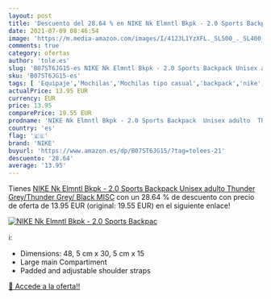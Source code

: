 ```yaml
---
layout: post
title: 'Descuento del 28.64 % en NIKE Nk Elmntl Bkpk - 2.0 Sports Backpac'
date: 2021-07-09 08:46:54
image: 'https://m.media-amazon.com/images/I/4123L1YzXFL._SL500_._SL400_.jpg'
comments: true
category: ofertas
author: 'tole.es'
slug: 'B07ST6JG15-es NIKE Nk Elmntl Bkpk - 2.0 Sports Backpack Unisex adulto...'
sku: 'B07ST6JG15-es'
tags: [ 'Equipaje','Mochilas','Mochilas tipo casual','backpack','nike', ]
actualPrice: 13.95 EUR
currency: EUR
price: 13.95
comparePrice: 19.55 EUR
prodname: 'NIKE Nk Elmntl Bkpk - 2.0 Sports Backpack  Unisex adulto  Thunder Grey/Thunder Grey/ Black   MISC'
country: 'es'
flag: '🇪🇸'
brand: 'NIKE'
buyurl: 'https://www.amazon.es/dp/B07ST6JG15/?tag=tolees-21'
descuento: '28.64'
average: '13.95'
---
```


Tienes [NIKE Nk Elmntl Bkpk - 2.0 Sports Backpack  Unisex adulto  Thunder Grey/Thunder Grey/ Black   MISC](https://www.amazon.es/dp/B07ST6JG15/?tag=tolees-21) con un 28.64 % de descuento con precio de oferta de 13.95 EUR (original: 19.55 EUR) en el siguiente enlace!

[![NIKE Nk Elmntl Bkpk - 2.0 Sports Backpac](https://m.media-amazon.com/images/I/4123L1YzXFL._SL500_._SL400_.jpg)](https://www.amazon.es/dp/B07ST6JG15/?tag=tolees-21)

ℹ️:

- Dimensions: 48, 5 cm x 30, 5 cm x 15
- Large main Compartiment
- Padded and adjustable shoulder straps

[🛒 Accede a la oferta!!](https://www.amazon.es/dp/B07ST6JG15/?tag=tolees-21)
